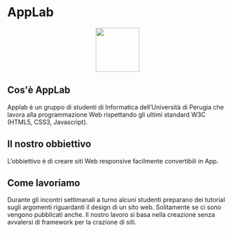 # AppLab
<div id="header" align="center">
  <img src="https://applab.dmi.unipg.it/images/logonuovo.png" width="100"/>
</div>

## Cos'è AppLab
Applab è un gruppo di studenti di Informatica dell’Università di Perugia che lavora alla programmazione Web rispettando gli ultimi standard W3C (HTML5, CSS3, Javascript).

## Il nostro obbiettivo
L’obbiettivo è di creare siti Web responsive facilmente convertibili in App.

## Come lavoriamo
Durante gli incontri settimanali a turno alcuni studenti preparano dei tutorial sugli argomenti riguardanti il design di un sito web. Solitamente se ci sono vengono pubblicati
anche.
Il nostro lavoro si basa nella creazione senza avvalersi di framework per la crazione di siti.
